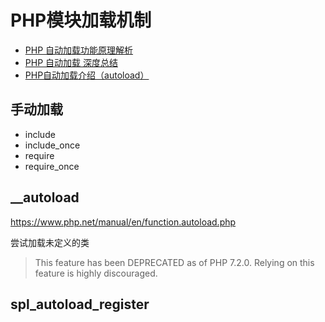 # PHP模块加载机制

* [PHP 自动加载功能原理解析](https://learnku.com/articles/4681/analysis-of-the-principle-of-php-automatic-loading-function)
* [PHP 自动加载 深度总结](https://segmentfault.com/a/1190000012203213)
* [PHP自动加载介绍（autoload）](http://hustnaive.github.io/php/2015/08/06/php-auto-load.html)

## 手动加载

* include
* include_once
* require
* require_once

## __autoload

https://www.php.net/manual/en/function.autoload.php

尝试加载未定义的类

> This feature has been DEPRECATED as of PHP 7.2.0. Relying on this feature is highly discouraged.


## spl_autoload_register


